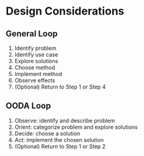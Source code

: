 # Design Considerations 

## General Loop
1. Identify problem
2. Identify use case
3. Explore solutions
4. Choose method
5. Implement method
6. Observe effects
7. (Optional) Return to Step 1 or Step 4 

## OODA Loop
1. Observe: identify and describe problem
2. Orient: categorize problem and explore solutions
3. Decide: choose a solution
4. Act: implement the chosen solution
5. (Optional) Return to Step 1 or Step 2
